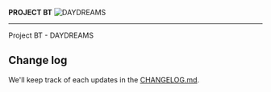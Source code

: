 **PROJECT BT**
![DAYDREAMS](https://ghcdn.rawgit.org/dreams137/daydreams/master/logo/project-logo.svg)

---

Project BT - DAYDREAMS

## Change log
We'll keep track of each updates in the [CHANGELOG.md](CHANGELOG.md).
